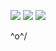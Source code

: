 <img src="https://img.shields.io/badge/Issues:-Skill-red"> <img src="https://img.shields.io/badge/Exams:-Failing-red"> <img src="https://img.shields.io/badge/Does the goverment owe me one thing:-True-green">


\^o^/
